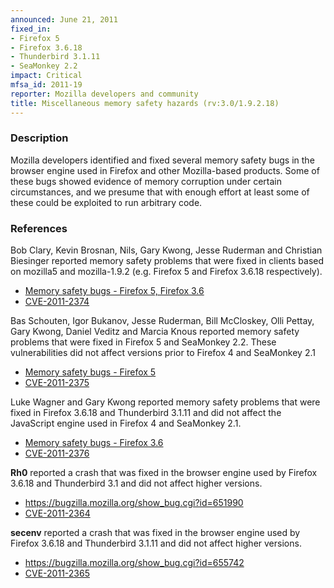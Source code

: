 ```yaml
---
announced: June 21, 2011
fixed_in:
- Firefox 5
- Firefox 3.6.18
- Thunderbird 3.1.11
- SeaMonkey 2.2
impact: Critical
mfsa_id: 2011-19
reporter: Mozilla developers and community
title: Miscellaneous memory safety hazards (rv:3.0/1.9.2.18)
---
```


<h3>Description</h3>

<p>Mozilla developers identified and fixed several memory safety bugs
in the browser engine used in Firefox and other Mozilla-based
products. Some of these bugs showed evidence of memory corruption
under certain circumstances, and we presume that with enough effort at
least some of these could be exploited to run arbitrary code.</p>

<h3>References</h3>

<p>Bob Clary, Kevin Brosnan, Nils, Gary Kwong, Jesse Ruderman and
Christian Biesinger reported memory safety problems that were fixed in
clients based on mozilla5 and mozilla-1.9.2 (e.g. Firefox 5 and
Firefox 3.6.18 respectively).</p>
<ul>
  <li><a href="https://bugzilla.mozilla.org/buglist.cgi?bug_id=642734,642338,639648,646662,645572,629858,626262,643051">Memory safety bugs - Firefox 5, Firefox 3.6</a></li>
  <li><a class="ex-ref" href="http://cve.mitre.org/cgi-bin/cvename.cgi?name=CVE-2011-2374">CVE-2011-2374</a></li>
</ul>

<p>Bas Schouten, Igor Bukanov, Jesse Ruderman, Bill McCloskey, Olli
Pettay, Gary Kwong, Daniel Veditz and Marcia Knous reported memory
safety problems that were fixed in Firefox 5 and SeaMonkey 2.2. These
vulnerabilities did not affect versions prior to Firefox 4 and SeaMonkey 2.1</p>
<ul>
  <li><a href="https://bugzilla.mozilla.org/buglist.cgi?bug_id=648705,643927,654015,653238,653026,652401,643839,597162,648022">Memory safety bugs - Firefox 5</a></li>
  <li><a class="ex-ref" href="http://cve.mitre.org/cgi-bin/cvename.cgi?name=CVE-2011-2375">CVE-2011-2375</a></li>
</ul>

<p>Luke Wagner and Gary Kwong reported memory safety problems that
were fixed in Firefox 3.6.18 and Thunderbird 3.1.11 and did not affect
the JavaScript engine used in Firefox 4 and SeaMonkey 2.1.</p>
<ul>
  <li><a href="https://bugzilla.mozilla.org/buglist.cgi?bug_id=650874,635235">Memory safety bugs - Firefox 3.6</a></li>
  <li><a class="ex-ref" href="http://cve.mitre.org/cgi-bin/cvename.cgi?name=CVE-2011-2376">CVE-2011-2376</a></li>
</ul>

<p><b>Rh0</b> reported a crash that was fixed in the browser engine used by
Firefox 3.6.18 and Thunderbird 3.1 and did not affect higher versions.</p>
<ul>
  <li><a href="https://bugzilla.mozilla.org/show_bug.cgi?id=651990">https://bugzilla.mozilla.org/show_bug.cgi?id=651990</a></li>
  <li><a class="ex-ref" href="http://cve.mitre.org/cgi-bin/cvename.cgi?name=CVE-2011-2364">CVE-2011-2364</a></li>
</ul>

<p><b>secenv</b> reported a crash that was fixed in the browser engine used by
Firefox 3.6.18 and Thunderbird 3.1.11 and did not affect higher versions.</p>
<ul>
  <li><a href="https://bugzilla.mozilla.org/show_bug.cgi?id=655742">https://bugzilla.mozilla.org/show_bug.cgi?id=655742</a></li>
  <li><a class="ex-ref" href="http://cve.mitre.org/cgi-bin/cvename.cgi?name=CVE-2011-2365">CVE-2011-2365</a></li>
</ul>




